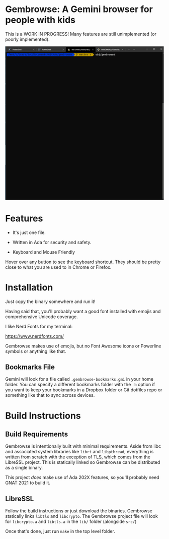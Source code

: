 # Gembrowse: A Gemini browser for people with kids

This is a WORK IN PROGRESS! Many features are still unimplemented (or poorly
implemented).

![demo](./docs/demo.gif)

# Features

* It's just one file.

* Written in Ada for security and safety.

* Keyboard and Mouse Friendly

Hover over any button to see the keyboard shortcut. They should be pretty
close to what you are used to in Chrome or Firefox.

# Installation

Just copy the binary somewhere and run it!

Having said that, you'll probably want a good font installed with emojis
and comprehensive Unicode coverage.

I like Nerd Fonts for my terminal:

https://www.nerdfonts.com/

Gembrowse makes use of emojis, but no Font Awesome icons or Powerline symbols
or anything like that.

## Bookmarks File

Gemini will look for a file called `.gembrowse-bookmarks.gmi` in your home
folder. You can specify a different bookmarks folder with the `-b` option
if you want to keep your bookmarks in a Dropbox folder or Git dotfiles repo
or something like that to sync across devices.

# Build Instructions

## Build Requirements

Gembrowse is intentionally built with minimal requirements. Aside from libc and
associated system libraries like `librt` and `libpthread`, everything is written
from scratch with the exception of TLS, which comes from the LibreSSL project.
This is statically linked so Gembrowse can be distributed as a single binary.

This project _does_ make use of Ada 202X features, so you'll probably need 
GNAT 2021 to build it.

## LibreSSL
  
Follow the build instructions or just download the binaries. Gembrowse
statically links `libtls` and `libcrypto`. The Gembrowse project file will
look for `libcrypto.a` and `libtls.a` in the `lib/` folder (alongside `src/`)

Once that's done, just run `make` in the top level folder.
